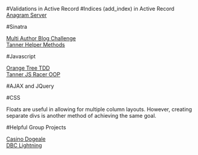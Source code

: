 #Validations in Active Record
#Indices (add_index) in Active Record
<a href="https://github.com/woodchucks-2014/anagram-server-2-ludicrous-speed-challenge">Anagram Server</a>


#Sinatra

<a href="https://github.com/woodchucks-2014/blog-2-multi-author-challenge/branches" >Multi Author Blog Challenge<a>
<br>
<a href="https://github.com/woodchucks-2014/blog-2-multi-author-challenge/blob/helper-methods/source/app/helpers/sessions.rb">Tanner Helper Methods </a>


#Javascript

<a href="https://github.com/woodchucks-2014/orange-jasmine-challenge">Orange Tree TDD</a>
<br>
<a href="https://github.com/woodchucks-2014/javascript-racer-1-front-end-challenge/tree/tanner">Tanner JS Racer OOP </a>

#AJAX and JQuery



#CSS

Floats are useful in allowing for multiple column layouts.
However, creating separate divs is another method of achieving the same goal.

#Helpful Group Projects

<a href="">Casino Dogeale </a>
<br>
<a href="https://github.com/kaiprt/DBCLightning">DBC Lightning</a>
